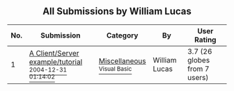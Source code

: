 ﻿<div align="center">

## All Submissions by William Lucas

</div>

No.  | Submission | Category | By   | User Rating
---- | ---------- | -------- | ---- | -----------
1 | [A Client/Server example/tutorial<br /><sup>2004-12-31 01:14:02</sup>](https://github.com/Planet-Source-Code/william-lucas-a-client-server-example-tutorial__1-58005) | [Miscellaneous<br /><sup>Visual Basic</sup>](../ByCategory/miscellaneous__1-1.md) | William Lucas | 3.7 (26 globes from 7 users)
